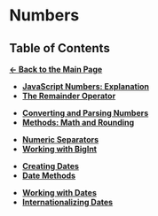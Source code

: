 # Numbers

## Table of Contents

[**&larr; Back to the Main Page**](./../README.md)

- [**JavaScript Numbers: Explanation**](./about-numbers.md)
- [**The Remainder Operator**](./remainder-operator.md)

<div></div>

- [**Converting and Parsing Numbers**](./parsing-numbers.md)
- [**Methods: Math and Rounding**](./math-rounding.md)

<div></div>

- [**Numeric Separators**](./numeric-separators.md)
- [**Working with BigInt**](./bigint.md)

<div></div>

- [**Creating Dates**](./creating-dates.md)
- [**Date Methods**](./date-methods.md)

<div></div>

- [**Working with Dates**](./working-with-dates.md)
- [**Internationalizing Dates**](./intl.md)

<div></div>

<br>
